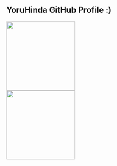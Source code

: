 ## YoruHinda GitHub Profile :)
<div>
  <a href="https://github.com/YoruHinda">
    <img height="180em" src="https://github-readme-stats.vercel.app/api?username=YoruHinda&show_icons=true&theme=dark&include_all_commits=true&count_private=true"/>
    
</div>
<div>
<a href="https://github.com/YoruHinda">
  <img height="180em" src="https://github-readme-stats.vercel.app/api/top-langs/?username=YoruHinda&layout=compact&langs_count=7&theme=dark"/>
  </a>
</div>
